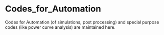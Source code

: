 # Codes_for_Automation
Codes for Automation (of simulations, post processing) and special purpose codes (like power curve analysis) are maintained here.
